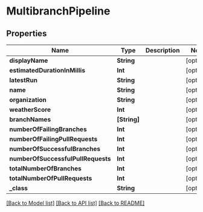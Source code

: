 # MultibranchPipeline

## Properties
Name | Type | Description | Notes
------------ | ------------- | ------------- | -------------
**displayName** | **String** |  | [optional] 
**estimatedDurationInMillis** | **Int** |  | [optional] 
**latestRun** | **String** |  | [optional] 
**name** | **String** |  | [optional] 
**organization** | **String** |  | [optional] 
**weatherScore** | **Int** |  | [optional] 
**branchNames** | **[String]** |  | [optional] 
**numberOfFailingBranches** | **Int** |  | [optional] 
**numberOfFailingPullRequests** | **Int** |  | [optional] 
**numberOfSuccessfulBranches** | **Int** |  | [optional] 
**numberOfSuccessfulPullRequests** | **Int** |  | [optional] 
**totalNumberOfBranches** | **Int** |  | [optional] 
**totalNumberOfPullRequests** | **Int** |  | [optional] 
**_class** | **String** |  | [optional] 

[[Back to Model list]](../README.md#documentation-for-models) [[Back to API list]](../README.md#documentation-for-api-endpoints) [[Back to README]](../README.md)


